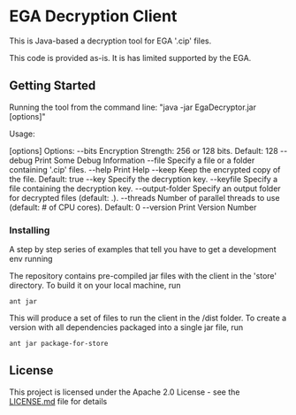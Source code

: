 # EGA Decryption Client

This is Java-based a decryption tool for EGA '.cip' files.

This code is provided as-is. It is has limited supported by the EGA. 

## Getting Started

Running the tool from the command line: "java -jar EgaDecryptor.jar [options]"

Usage: <main class> [options]
  Options:
    --bits
      Encryption Strength: 256 or 128 bits.
      Default: 128
    --debug
      Print Some Debug Information
    --file
      Specify a file or a folder containing '.cip' files.
    --help
      Print Help
    --keep
      Keep the encrypted copy of the file.
      Default: true
    --key
      Specify the decryption key.
    --keyfile
      Specify a file containing the decryption key.
    --output-folder
      Specify an output folder for decrypted files (default: .).
    --threads
      Number of parallel threads to use (default: # of CPU cores).
      Default: 0
    --version
      Print Version Number


### Installing

A step by step series of examples that tell you have to get a development env running

The repository contains pre-compiled jar files with the client in the 'store' directory. To build it on your local machine, run

```
ant jar
```

This will produce a set of files to run the client in the /dist folder. To create a version with all dependencies packaged into a single jar file, run

```
ant jar package-for-store
```

## License

This project is licensed under the Apache 2.0 License - see the [LICENSE.md](LICENSE.md) file for details

